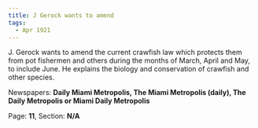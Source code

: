 ```yaml
---  
title: J Gerock wants to amend  
tags:  
  - Apr 1921  
---  
```

  
J. Gerock wants to amend the current crawfish law which protects them from pot fishermen and others during the months of March, April and May, to include June. He explains the biology and conservation of crawfish and other species.  
  
Newspapers: **Daily Miami Metropolis, The Miami Metropolis (daily), The Daily Metropolis or Miami Daily Metropolis**  
  
Page: **11**, Section: **N/A** 
